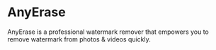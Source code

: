 # AnyErase
AnyErase is a professional watermark remover that empowers you to remove watermark from photos &amp; videos quickly.
